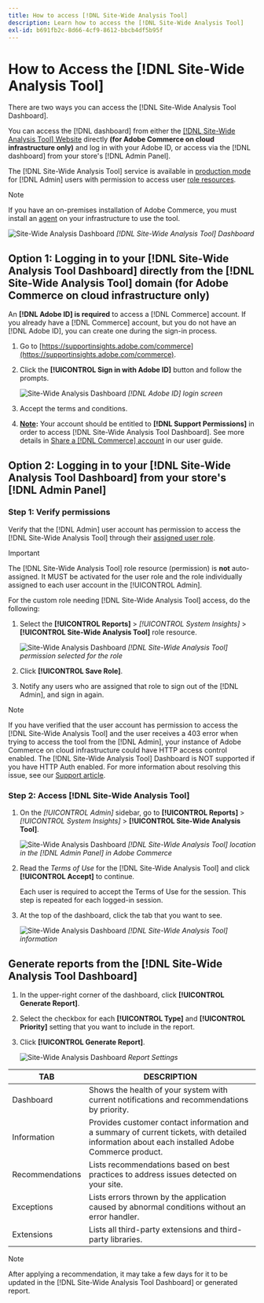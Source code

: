 ```yaml
---
title: How to access [!DNL Site-Wide Analysis Tool]
description: Learn how to access the [!DNL Site-Wide Analysis Tool]
exl-id: b691fb2c-8d66-4cf9-8612-bbcb4df5b95f
---
```

# How to Access the [!DNL Site-Wide Analysis Tool]

There are two ways you can access the [!DNL Site-Wide Analysis Tool Dashboard].

You can access the [!DNL dashboard] from either the [[!DNL Site-Wide Analysis Tool] Website](https://supportinsights.adobe.com/commerce) directly **(for Adobe Commerce on cloud infrastructure only)** and log in with your Adobe ID, or access via the [!DNL dashboard] from your store's [!DNL Admin Panel].  

The [!DNL Site-Wide Analysis Tool] service is available in [production mode](https://docs.magento.com/user-guide/magento/installation-modes.html) for [!DNL Admin] users with permission to access user [role resources](https://docs.magento.com/user-guide/system/permissions-user-roles.html).

>[!NOTE]
>
>If you have an on-premises installation of Adobe Commerce, you must install an [agent](../site-wide-analysis-tool/installation.md) on your infrastructure to use the tool.

![Site-Wide Analysis Dashboard](../../assets/tools/site-wide-analysis-tool-dashboard.png)
*[!DNL Site-Wide Analysis Tool] Dashboard*

## Option 1: Logging in to your [!DNL Site-Wide Analysis Tool Dashboard] directly from the [!DNL Site-Wide Analysis Tool] domain (for Adobe Commerce on cloud infrastructure only)

An **[!DNL Adobe ID] is required** to access a [!DNL Commerce] account.
If you already have a [!DNL Commerce] account, but you do not have an [!DNL Adobe ID], you can create one during the sign-in process. 

1. Go to [https://supportinsights.adobe.com/commerce](https://supportinsights.adobe.com/commerce). 

1. Click the **[!UICONTROL Sign in with Adobe ID]** button and follow the prompts.

   ![Site-Wide Analysis Dashboard](../../assets/tools/adobe-id-login.jpg)
   *[!DNL Adobe ID] login screen*

1. Accept the terms and conditions.

1. **<u>Note</u>:** Your account should be entitled to **[!DNL Support Permissions]** in order to access [!DNL Site-Wide Analysis Tool Dashboard].
See more details in [Share a [!DNL Commerce] account](https://experienceleague.adobe.com/docs/commerce-admin/start/commerce-account/commerce-account-share.html) in our user guide.

## Option 2: Logging in to your [!DNL Site-Wide Analysis Tool Dashboard] from your store's [!DNL Admin Panel]

### Step 1: Verify permissions

Verify that the [!DNL Admin] user account has permission to access the [!DNL Site-Wide Analysis Tool] through their [assigned user role](https://docs.magento.com/user-guide/system/permissions-user-roles.html).

>[!IMPORTANT]
>
>The [!DNL Site-Wide Analysis Tool] role resource (permission) is **not** auto-assigned. It MUST be activated for the user role and the role individually assigned to each user account in the [!UICONTROL Admin].

For the custom role needing [!DNL Site-Wide Analysis Tool] access, do the following:

1. Select the **[!UICONTROL Reports]** > *[!UICONTROL System Insights]* > **[!UICONTROL Site-Wide Analysis Tool]** role resource.

   ![Site-Wide Analysis Dashboard](../../assets/tools/swat-role-access.png)
   *[!DNL Site-Wide Analysis Tool] permission selected for the role*

1. Click **[!UICONTROL Save Role]**.

1. Notify any users who are assigned that role to sign out of the [!DNL Admin], and sign in again.

>[!NOTE]
>
>If you have verified that the user account has permission to access the [!DNL Site-Wide Analysis Tool] and the user receives a 403 error when trying to access the tool from the [!DNL Admin], your instance of Adobe Commerce on cloud infrastructure could have HTTP access control enabled. The [!DNL Site-Wide Analysis Tool] Dashboard is NOT supported if you have HTTP Auth enabled. For more information about resolving this issue, see our [Support article](https://support.magento.com/hc/en-us/articles/360057400172-403-errors-when-accessing-Site-Wide-Analysis-Tool-on-Magento?_ga=2.168901729.117144580.1649172612-1623400270.1640858671).

### Step 2: Access [!DNL Site-Wide Analysis Tool]

1. On the *[!UICONTROL Admin]* sidebar, go to **[!UICONTROL Reports]** > *[!UICONTROL System Insights]* > **[!UICONTROL Site-Wide Analysis Tool]**.

   ![Site-Wide Analysis Dashboard](../../assets/tools/ac-admin-panel-marked.jpg)
   *[!DNL Site-Wide Analysis Tool] location in the [!DNL Admin Panel] in Adobe Commerce*

1. Read the *Terms of Use* for the [!DNL Site-Wide Analysis Tool] and click **[!UICONTROL Accept]** to continue.

   Each user is required to accept the Terms of Use for the session. This step is repeated for each logged-in session.


1. At the top of the dashboard, click the tab that you want to see.

   ![Site-Wide Analysis Dashboard](../../assets/tools/swat-information-tab.png)
   *[!DNL Site-Wide Analysis Tool] information*

## Generate reports from the [!DNL Site-Wide Analysis Tool Dashboard]

1. In the upper-right corner of the dashboard, click **[!UICONTROL Generate Report]**.

1. Select the checkbox for each **[!UICONTROL Type]** and **[!UICONTROL Priority]** setting that you want to include in the report.

1. Click **[!UICONTROL Generate Report]**.

   ![Site-Wide Analysis Dashboard](../../assets/tools/swat-report-settings.png)
   *Report Settings*

| TAB | DESCRIPTION |
| --- | --- |
| Dashboard | Shows the health of your system with current notifications and recommendations by priority. |
| Information | Provides customer contact information and a summary of current tickets, with detailed information about each installed Adobe Commerce product. |
| Recommendations | Lists recommendations based on best practices to address issues detected on your site. |
| Exceptions | Lists errors thrown by the application caused by abnormal conditions without an error handler. |
| Extensions | Lists all third-party extensions and third-party libraries. |

>[!NOTE]
>
>After applying a recommendation, it may take a few days for it to be updated in the [!DNL Site-Wide Analysis Tool Dashboard] or generated report.
